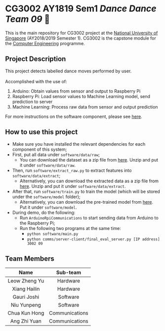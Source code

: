 # CG3002 AY1819 Sem1 *Dance Dance Team 09* :dancer:

This is the main repository for CG3002 project at the [National University of Singapore](http://www.nus.edu.sg) (AY2018/2019 Semester 1). CG3002 is the capstone module for the [Computer Engineering](http://ceg.nus.edu.sg) programme.

## Project Description

This project detects labelled dance moves performed by user. \
\
Accomplished with the use of:
1. Arduino: Obtain values from sensor and output to Raspberry Pi
2. Raspberry Pi: Load sensor values to Machine Learning model, send prediction to server
3. Machine Learning: Process raw data from sensor and output prediction

For more instructions on the software component, please see [here](software/README.md).

## How to use this project

- Make sure you have installed the relevant dependencies for each component of this system;
- First, put all data under `software/data/raw`;
	- You can download the dataset as a zip file from [here](https://drive.google.com/open?id=1osUyvorB94xz8Rma6hx3GpQum_hr1IFo). Unzip and put it under `software/data/raw`.
- Then, run `software/extract_raw.py` to extract features into `software/data/extract`;
	- Alternatively, you can download the extracted data as a zip file from [here](https://drive.google.com/open?id=1fIpLsw4CV4nv4n2KedFKPrSUbFYGdreF). Unzip and put it under `software/data/extract`.
- After that, run `software/train.py` to train the model (which will be stored under the `software/model` folder);
	- Alternatively, you can download the pre-trained model from [here](https://drive.google.com/open?id=1EzMIIPOIJJuPz4Yjbe7iztnOoPRHoR6M). Put it under `software/model`.
- During demo, do the following:
	- Run `ArduinoRpiCommunications` to start sending data from Arduino to the Raspberry Pi;
	- Run the following two programs at the same time:
		- `python software/main.py`
		- `python comms/server-client/final_eval_server.py [IP address] 3002 09`

## Team Members

| Name | Sub-team |
| :---: | :---: |
| Leow Zheng Yu | Hardware |
| Xiang Hailin | Hardware |
| Gauri Joshi | Software |
| Niu Yunpeng | Software |
| Chua Kun Hong | Communications |
| Ang Zhi Yuan | Communications |
